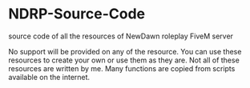# NDRP-Source-Code
source code of all the resources of NewDawn roleplay FiveM server

No support will be provided on any of the resource. You can use these resources to create your own or use them as they are.
Not all of these resources are written by me. Many functions are copied from scripts available on the internet.
